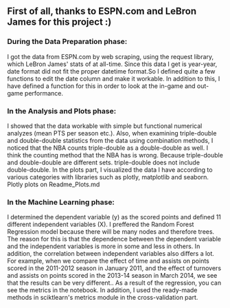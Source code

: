 ## First of all, thanks to ESPN.com and LeBron James for this project :)

### During the Data Preparation phase: 
I got the data from ESPN.com by web scraping, using the request library, which LeBron James' stats of at all-time. Since this data I get is year-year, date format did not fit the proper datetime format.So I defined quite a few functions to edit the date column and make it workable. In addition to this, I have defined a function for this in order to look at the in-game and out-game performance. 

### In the Analysis and Plots phase:
I showed that the data workable with simple but functional numerical analyzes (mean PTS per season etc.). Also, when examining triple-double and double-double statistics from the data using combination methods, I noticed that the NBA counts triple-double as a double-double as well. I think the counting method that the NBA has is wrong. Because triple-double and double-double are different sets. triple-double does not include double-double. In the plots part, I visualized the data I have according to various categories with libraries such as plotly, matplotlib and seaborn. Plotly plots on Readme_Plots.md

### In the Machine Learning phase:
I determined the dependent variable (y) as the scored points and defined 11 different independent variables (X). I preffered the Random Forest Regression model because there will be many nodes and therefore trees. The reason for this is that the dependence between the dependent variable and the independent variables is more in some and less in others. In addition, the correlation between independent variables also differs a lot. For example, when we compare the effect of time and assists on points scored in the 2011-2012 season in January 2011, and the effect of turnovers and assists on points scored in the 2013-14 season in March 2014, we see that the results can be very different.. As a result of the regression, you can see the metrics in the notebook. In addition, I used the ready-made methods in sciktlearn's metrics module in the cross-validation part.
